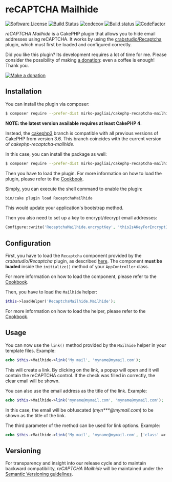 # reCAPTCHA Mailhide

[![Software License](https://img.shields.io/badge/license-MIT-brightgreen.svg?style=flat-square)](LICENSE.txt)
[![Build Status](https://api.travis-ci.org/mirko-pagliai/cakephp-recaptcha-mailhide.svg?branch=master)](https://travis-ci.org/mirko-pagliai/cakephp-recaptcha-mailhide)
[![codecov](https://codecov.io/gh/mirko-pagliai/cakephp-recaptcha-mailhide/branch/master/graph/badge.svg)](https://codecov.io/gh/mirko-pagliai/cakephp-recaptcha-mailhide)
[![Build status](https://ci.appveyor.com/api/projects/status/hal81mkbmwcmfbmi?svg=true)](https://ci.appveyor.com/project/mirko-pagliai/cakephp-recaptcha-mailhide)
[![CodeFactor](https://www.codefactor.io/repository/github/mirko-pagliai/cakephp-recaptcha-mailhide/badge)](https://www.codefactor.io/repository/github/mirko-pagliai/cakephp-recaptcha-mailhide)

*reCAPTCHA Mailhide* is a CakePHP plugin that allows you to hide email addresses
using reCAPTCHA.
It works by using the [crabstudio/Recaptcha](https://github.com/crabstudio/Recaptcha)
plugin, which must first be loaded and configured correctly.

Did you like this plugin? Its development requires a lot of time for me.
Please consider the possibility of making [a donation](//paypal.me/mirkopagliai):
even a coffee is enough! Thank you.

[![Make a donation](https://www.paypalobjects.com/webstatic/mktg/logo-center/logo_paypal_carte.jpg)](//paypal.me/mirkopagliai)

## Installation
You can install the plugin via composer:

```bash
$ composer require --prefer-dist mirko-pagliai/cakephp-recaptcha-mailhide
```

**NOTE: the latest version available requires at least CakePHP 4**.

Instead, the [cakephp3](//github.com/mirko-pagliai/cakephp-recaptcha-mailhide/tree/cakephp3)
branch is compatible with all previous versions of CakePHP from version 3.6.
This branch coincides with the current version of *cakephp-recaptcha-mailhide*.

In this case, you can install the package as well:
```bash
$ composer require --prefer-dist mirko-pagliai/cakephp-recaptcha-mailhide:dev-cakephp3
```

Then you have to load the plugin. For more information on how to load the plugin,
please refer to the [Cookbook](//book.cakephp.org/4.0/en/plugins.html#loading-a-plugin).

Simply, you can execute the shell command to enable the plugin:
```bash
bin/cake plugin load RecaptchaMailhide
```
This would update your application's bootstrap method.

Then you also need to set up a key to encrypt/decrypt email addresses:

```php
Configure::write('RecaptchaMailhide.encryptKey', 'thisIsAKeyForEncrypt12345678901234567890');
```

## Configuration
First, you have to load the `Recaptcha` component provided by the
*crabstudio/Recaptcha* plugin, as described [here](https://github.com/crabstudio/Recaptcha#load-component-and-configure).
The component **must be loaded** inside the `initialize()` method of your
`AppController` class.

For more information on how to load the component, please refer to the
[Cookbook](https://book.cakephp.org/4/en/controllers/components.html#configuring-components).

Then, you have to load the `Mailhide` helper:

```php
$this->loadHelper('RecaptchaMailhide.Mailhide');
```

For more information on how to load the helper, please refer to the
[Cookbook](https://book.cakephp.org/4/en/views/helpers.html#configuring-helpers).

## Usage
You can now use the `link()` method provided by the `Mailhide` helper in your
template files. Example:

```php
echo $this->Mailhide->link('My mail', 'myname@mymail.com');
```

This will create a link. By clicking on the link, a popup will open and it will
contain the reCAPTCHA control. If the check was filled in correctly, the clear
email will be shown.

You can also use the email address as the title of the link. Example:

```php
echo $this->Mailhide->link('myname@mymail.com', 'myname@mymail.com');
```

In this case, the email will be obfuscated (*myn\*\*\*@mymail.com*) to be shown
as the title of the link.

The third parameter of the method can be used for link options. Example:

```php
echo $this->Mailhide->link('My mail', 'myname@mymail.com', ['class' => 'my-custom-class']);
```

## Versioning
For transparency and insight into our release cycle and to maintain backward
compatibility, *reCAPTCHA Mailhide* will be maintained under the
[Semantic Versioning guidelines](http://semver.org).
